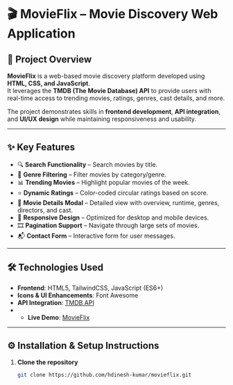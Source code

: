 # 🎬 MovieFlix – Movie Discovery Web Application

## 📖 Project Overview
**MovieFlix** is a web-based movie discovery platform developed using **HTML, CSS, and JavaScript**.  
It leverages the **TMDB (The Movie Database) API** to provide users with real-time access to trending movies, ratings, genres, cast details, and more.  

The project demonstrates skills in **frontend development**, **API integration**, and **UI/UX design** while maintaining responsiveness and usability.

---

## ✨ Key Features

- 🔍 **Search Functionality** – Search movies by title.  
- 🎯 **Genre Filtering** – Filter movies by category/genre.  
- 📊 **Trending Movies** – Highlight popular movies of the week.  
- ⭐ **Dynamic Ratings** – Color-coded circular ratings based on score.  
- 📄 **Movie Details Modal** – Detailed view with overview, runtime, genres, directors, and cast.  
- 📱 **Responsive Design** – Optimized for desktop and mobile devices.  
- 🎞️ **Pagination Support** – Navigate through large sets of movies.  
- 📬 **Contact Form** – Interactive form for user messages.  

---

## 🛠️ Technologies Used

- **Frontend**: HTML5, TailwindCSS, JavaScript (ES6+)  
- **Icons & UI Enhancements**: Font Awesome  
- **API Integration**: [TMDB API](https://www.themoviedb.org/)
- - **Live Demo**: [MovieFlix](https://hdinesh-kumar.github.io/movieflex/)  

---

## ⚙️ Installation & Setup Instructions

1. **Clone the repository**
   ```bash
   git clone https://github.com/hdinesh-kumar/movieflix.git
